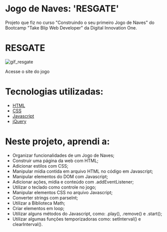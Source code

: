 # Jogo de Naves: 'RESGATE'
Projeto que fiz no curso "Construindo o seu primeiro Jogo de Naves" do Bootcamp "Take Blip Web Developer" da Digital Innovation One.

# RESGATE
  
  ![gif_resgate](https://user-images.githubusercontent.com/81118959/160459192-89b9dfd5-e43f-4717-8494-0dc33523f50c.gif)
  
  Acesse o site do jogo
  
  
  # Tecnologias utilizadas:
  * [HTML](https://github.com/Fernanda-Dantas/Jogo_De_Naves_Resgate/blob/main/index.html)
  * [CSS](https://github.com/Fernanda-Dantas/Jogo_De_Naves_Resgate/blob/main/styles.css)
  * [Javascript](https://github.com/Fernanda-Dantas/Jogo_De_Naves_Resgate/blob/main/assets.js)
  * [jQuery](https://github.com/Fernanda-Dantas/Jogo_De_Naves_Resgate/blob/main/assets.js)
  
  
  # Neste projeto, aprendi a:
  * Organizar funcionalidades de um Jogo de Naves;
  * Construir uma página da web com HTML;
  * Adicionar estilos com CSS;
  * Manipular mídia contida em arquivo HTML no código em Javascript;
  * Manipular elementos do DOM com Javascript;
  * Adicionar ações, mídia e conteúdo com .addEventListener;
  * Utilizar o teclado como controle no jogo;
  * Manipular elementos CSS no arquivo Javascript;
  * Converter strings com parseInt;
  * Utilizar a Biblioteca Math;
  * Criar elementos em loop;
  * Utilizar alguns métodos do Javascript, como: .play(), .remove() e .start();
  * Utilizar algumas funções temporizadoras como: setInterval() e clearInterval().
  
